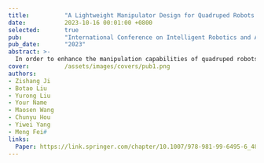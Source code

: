```yaml
---
title:          "A Lightweight Manipulator Design for Quadruped Robots and Stable Locomotion Control with the Manipulator"
date:           2023-10-16 00:01:00 +0800
selected:       true
pub:            "International Conference on Intelligent Robotics and Applications"
pub_date:       "2023"
abstract: >-
  In order to enhance the manipulation capabilities of quadruped robots, numerous research have explored the integration of manipulators onto these robots. However, most manipulators encounter difficulties in harmonizing with quadruped robots, resulting in compromised locomotion performance. This paper addresses the challenge of stable locomotion and manipulation for quadruped robots equipped with manipulators. Firstly, a lightweight manipulator designed specifically for quadruped robots is introduced, featuring a generous working space and the capability to perform tasks such as torsion. Secondly, a hierarchical optimization-based whole-body control which mainly includes whole-body dynamics and trajectory tracking is proposed to enhance the stability of the quadruped robot in complex environments. Finally, the effectiveness of the proposed methodology is validated through physical prototype experiments.
cover:          /assets/images/covers/pub1.png
authors:
- Zishang Ji
- Botao Liu
- Yurong Liu
- Your Name
- Maosen Wang
- Chunyu Hou
- Yiwei Yang
- Meng Fei# 
links:
  Paper: https://link.springer.com/chapter/10.1007/978-981-99-6495-6_48
---
```


